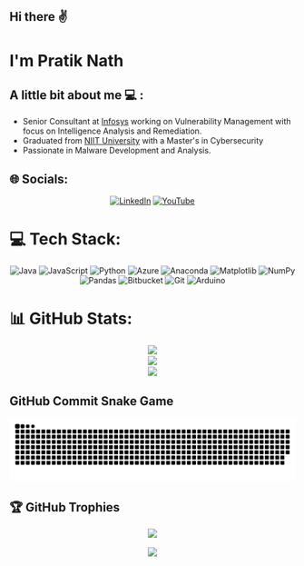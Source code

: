 ## Hi there ✌️
# I'm Pratik Nath

## A little bit about me 💻 :
- Senior Consultant at [Infosys](https://www.infosys.com/) working on Vulnerability Management with focus on Intelligence Analysis and Remediation.
- Graduated from [NIIT University](https://niituniversity.in/) with a Master's in Cybersecurity
- Passionate in Malware Development and Analysis. 


## 🌐 Socials:
<div align="center">
  
[![LinkedIn](https://img.shields.io/badge/LinkedIn-%230077B5.svg?logo=linkedin&logoColor=white)](https://www.linkedin.com/in/pratiknath/) [![YouTube](https://img.shields.io/badge/YouTube-%23FF0000.svg?logo=YouTube&logoColor=white)](https://youtube.com/@PratikNath676) 
</div>

# 💻 Tech Stack:
<div align="center">
  
  ![Java](https://img.shields.io/badge/java-%23ED8B00.svg?style=flat-square&logo=openjdk&logoColor=white) ![JavaScript](https://img.shields.io/badge/javascript-%23323330.svg?style=flat-square&logo=javascript&logoColor=%23F7DF1E) ![Python](https://img.shields.io/badge/python-3670A0?style=flat-square&logo=python&logoColor=ffdd54) ![Azure](https://img.shields.io/badge/azure-%230072C6.svg?style=flat-square&logo=microsoftazure&logoColor=white) ![Anaconda](https://img.shields.io/badge/Anaconda-%2344A833.svg?style=flat-square&logo=anaconda&logoColor=white) ![Matplotlib](https://img.shields.io/badge/Matplotlib-%23ffffff.svg?style=flat-square&logo=Matplotlib&logoColor=black) ![NumPy](https://img.shields.io/badge/numpy-%23013243.svg?style=flat-square&logo=numpy&logoColor=white) ![Pandas](https://img.shields.io/badge/pandas-%23150458.svg?style=flat-square&logo=pandas&logoColor=white) ![Bitbucket](https://img.shields.io/badge/bitbucket-%230047B3.svg?style=flat-square&logo=bitbucket&logoColor=white) ![Git](https://img.shields.io/badge/git-%23F05033.svg?style=flat-square&logo=git&logoColor=white) ![Arduino](https://img.shields.io/badge/-Arduino-00979D?style=flat-square&logo=Arduino&logoColor=white)
</div>
  
# 📊 GitHub Stats:
<div align="center">
  
![](https://github-readme-stats.vercel.app/api?username=PrNth4676&theme=transparent&hide_border=false&include_all_commits=true&count_private=false)<br/>
![](https://nirzak-streak-stats.vercel.app/?user=PrNth4676&theme=transparent&hide_border=false)<br/>
![](https://github-readme-stats.vercel.app/api/top-langs/?username=PrNth4676&theme=transparent&hide_border=false&include_all_commits=true&count_private=false&layout=compact)
</div>

## GitHub Commit Snake Game
<div align="center">
  
  ![snake gif](https://github.com/PrNth4676/PrNth4676/blob/output/github-snake-dark.svg)
</div>

## 🏆 GitHub Trophies
<div align="center">
  
![](https://github-profile-trophy.vercel.app/?username=PrNth4676&theme=radical&no-frame=false&no-bg=true&margin-w=4)

</div>

<div align="center">
  
[![](https://visitcount.itsvg.in/api?id=PrNth4676&icon=0&color=0)](https://visitcount.itsvg.in)

</div>


<!-- Proudly created with GPRM ( https://gprm.itsvg.in ) -->

